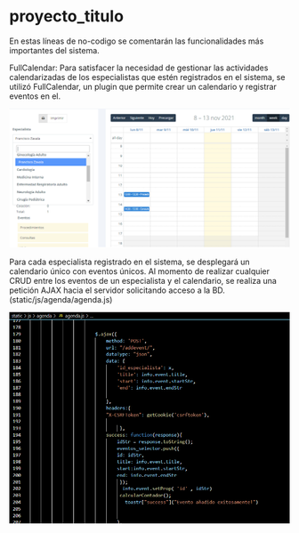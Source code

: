 # proyecto_titulo

En estas líneas de no-codigo se comentarán las funcionalidades más importantes del sistema.

FullCalendar: Para satisfacer la necesidad de gestionar las actividades calendarizadas de los especialistas que estén registrados en el sistema, se utilizó FullCalendar,
un plugin que permite crear un calendario y registrar eventos en el.

![Screenshot](1.png)

Para cada especialista registrado en el sistema, se desplegará un calendario único con eventos únicos. Al momento de realizar cualquier CRUD entre los eventos
de un especialista y el calendario, se realiza una petición AJAX hacia el servidor solicitando acceso a la BD. (static/js/agenda/agenda.js)

![Screenshot](2.png)


